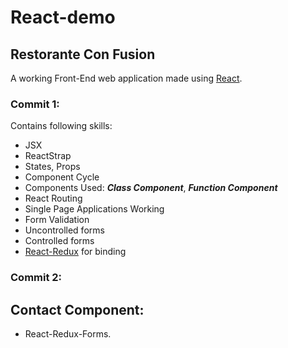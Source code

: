 # React-demo

## Restorante Con Fusion

A working Front-End  web application made using [React](https://reactjs.org/).

### Commit 1:
 
 Contains following skills:
 - JSX
 - ReactStrap
 - States, Props
 - Component Cycle
 - Components Used:  ***Class Component***, ***Function Component***
 - React Routing
 - Single Page Applications Working
 - Form Validation
 - Uncontrolled forms
 - Controlled forms
 - [React-Redux](https://react-redux.js.org/) for binding
 
 
 ### Commit 2:
 
 ## Contact Component:
 
 - React-Redux-Forms.
